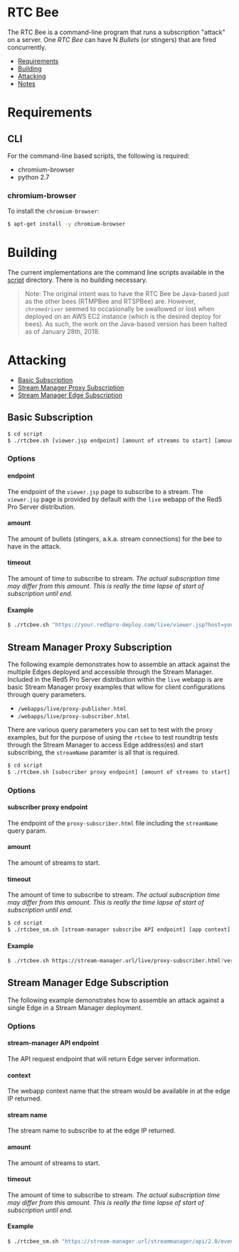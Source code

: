 # RTC Bee
The RTC Bee is a command-line program that runs a subscription "attack" on a server. One *RTC Bee* can have N *Bullets* (or stingers) that are fired concurrently.

* [Requirements](#build-requirements)
* [Building](#building)
* [Attacking](#attacking)
* [Notes](#notes)

# Requirements

## CLI

For the command-line based scripts, the following is required:

* chromium-browser
* python 2.7

### chromium-browser

To install the `chromium-browser`:

```sh
$ apt-get install -y chromium-browser
```

# Building

The current implementations are the command line scripts available in the [script](script) directory. There is no building necessary.

> Note: The original intent was to have the RTC Bee be Java-based just as the other bees (RTMPBee and RTSPBee) are. However, `chromedriver` seemed to occasionally be swallowed or lost when deployed on an AWS EC2 instance (which is the desired deploy for bees). As such, the work on the Java-based version has been halted as of January 28th, 2018.

# Attacking

* [Basic Subscription](#basic-subscription)
* [Stream Manager Proxy Subscription](#stream-manager-proxy-subscription)
* [Stream Manager Edge Subscription](#stream-manager-edge-subscription)

## Basic Subscription

```sh
$ cd script
$ ./rtcbee.sh [viewer.jsp endpoint] [amount of streams to start] [amount of time to playback]
```

### Options

#### endpoint

The endpoint of the `viewer.jsp` page to subscribe to a stream. The `viewer.jsp` page is provided by default with the `live` webapp of the Red5 Pro Server distribution.

#### amount

The amount of bullets (stingers, a.k.a. stream connections) for the bee to have in the attack.

#### timeout

The amount of time to subscribe to stream. _The actual subscription time may differ from this amount. This is really the time lapse of start of subscription until end._

#### Example

```sh
$ ./rtcbee.sh "https://your.red5pro-deploy.com/live/viewer.jsp?host=your.red5pro-deploy.com&stream=streamname" 10 10
```

## Stream Manager Proxy Subscription

The following example demonstrates how to assemble an attack against the multiple Edges deployed and accessible through the Stream Manager.
Included in the Red5 Pro Server distribution within the `live` webapp is are basic Stream Manager proxy examples that wllow for client configurations through query parameters.

* `/webapps/live/proxy-publisher.html`
* `/webapps/live/proxy-subscriber.html`

There are various query parameters you can set to test with the proxy examples, but for the purpose of using the `rtcbee` to test roundtrip tests through the Stream Manager to access Edge address(es) and start subscribing, the `streamName` paramter is all that is required.

```sh
$ cd script
$ ./rtcbee.sh [subscriber proxy endpoint] [amount of streams to start] [amount of time to playback]
```

### Options

#### subscriber proxy endpoint

The endpoint of the `proxy-subscriber.html` file including the `streamName` query param.

#### amount

The amount of streams to start.

#### timeout

The amount of time to subscribe to stream. _The actual subscription time may differ from this amount. This is really the time lapse of start of subscription until end._

```sh
$ cd script
$ ./rtcbee_sm.sh [stream-manager subscribe API endpoint] [app context] [stream name] [amount of streams to start] [amount of time to playback]
```

#### Example

```sh
$ ./rtcbee.sh https://stream-manager.url/live/proxy-subscriber.html?verbose=true&streamName=streamname" 1 100
```

## Stream Manager Edge Subscription

The following example demonstrates how to assemble an attack against a single Edge in a Stream Manager deployment.

### Options

#### stream-manager API endpoint

The API request endpoint that will return Edge server information.

#### context

The webapp context name that the stream would be available in at the edge IP returned.

#### stream name

The stream name to subscribe to at the edge IP returned.

#### amount

The amount of streams to start.

#### timeout

The amount of time to subscribe to stream. _The actual subscription time may differ from this amount. This is really the time lapse of start of subscription until end._

#### Example

```sh
$ ./rtcbee_sm.sh "https://stream-manager.url/streammanager/api/2.0/event/live/streamname?action=subscribe" live todd 10 10
```

